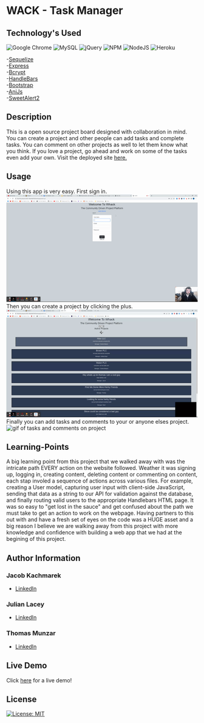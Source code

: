 # WACK - Task Manager

## Technology's Used
![Google Chrome](https://img.shields.io/badge/Google%20Chrome-4285F4?style=for-the-badge&logo=GoogleChrome&logoColor=white)
![MySQL](https://img.shields.io/badge/mysql-%2300f.svg?style=for-the-badge&logo=mysql&logoColor=white)
![jQuery](https://img.shields.io/badge/jquery-%230769AD.svg?style=for-the-badge&logo=jquery&logoColor=white)
![NPM](https://img.shields.io/badge/NPM-%23CB3837.svg?style=for-the-badge&logo=npm&logoColor=white)
![NodeJS](https://img.shields.io/badge/node.js-6DA55F?style=for-the-badge&logo=node.js&logoColor=white)
![Heroku](https://img.shields.io/badge/heroku-%23430098.svg?style=for-the-badge&logo=heroku&logoColor=white)


-[Sequelize](https://sequelize.org/)
<br>
-[Express](https://expressjs.com/)
<br>
-[Bcrypt](https://www.npmjs.com/package/bcrypt)
<br>
-[HandleBars](https://handlebarsjs.com/)
<br>
-[Bootstrap](https://getbootstrap.com/)
<br>
-[AniJs](https://anijs.github.io/)
<br>
-[SweetAlert2](https://sweetalert2.github.io/)


## Description
This is a open source project board designed with collaboration in mind. You can create a project and other people can add tasks and complete tasks. You can comment on other projects as well to let them know what you think. If you love a project, go ahead and work on some of the tasks even add your own. Visit the deployed site [here.](https://blooming-beyond-30251-89ceb9e97d3f.herokuapp.com/)


## Usage
Using this app is very easy. First sign in.
<br>
![gif of login](./assets/Sign%20in.gif)
<br>
Then you can create a project by clicking the plus.
<br>
![gif of project create](./assets/Create_project.gif)
<br>
Finally you can add tasks and comments to your or anyone elses project.
<br>
![gif of tasks and comments on project](./assets/Indiv_project.gif)


## Learning-Points

A big learning point from this project that we walked away with was the intricate path EVERY action on the website followed.  Weather it was signing up, logging in, creating content, deleting content or commenting on content, each stap involed a sequence of actions across various files.  For example, creating a User model, capturing user input with client-side JavaScript, sending that data as a string to our API for validation against the database, and finally routing valid users to the appropriate Handlebars HTML page.  It was so easy to "get lost in the sauce" and get confused about the path we must take to get an action to work on the webpage. Having partners to this out with and have a fresh set of eyes on the code was a HUGE asset and a big reason I believe we are walking away from this project with more knowledge and confidence with building a web app that we had at the begining of this project.

## Author Information

### Jacob Kachmarek
* [LinkedIn](https://www.linkedin.com/in/jacob-kachmarek/)
### Julian Lacey
* [LinkedIn]()
### Thomas Munzar
* [LinkedIn](https://www.linkedin.com/in/thomas-munzar-659b51250/)


## Live Demo
Click [here](https://drive.google.com/file/d/1YmUcCWd5chjjUXFOy9F4Ywi-cokgU5fd/view) for a live demo!

## License

[![License: MIT](https://img.shields.io/badge/License-MIT-yellow.svg)](https://opensource.org/licenses/MIT)
